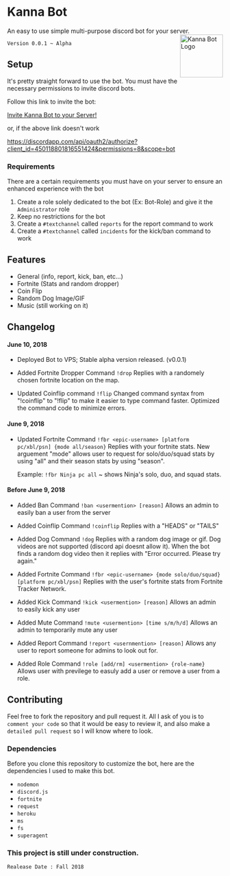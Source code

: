 # Kanna Bot
An easy to use simple multi-purpose discord bot for your server. 
<img src="https://pre00.deviantart.net/f86f/th/pre/f/2017/286/0/7/creepy_discord_icon___logo_remix_by_treetoadart-dbqg8wi.png" alt="Kanna Bot Logo" height = "100px" width = "100px" align="right">

`Version 0.0.1 ~ Alpha`

## Setup
It's pretty straight forward to use the bot.
You must have the necessary permissions to invite discord bots.

Follow this link to invite the bot:

[Invite Kanna Bot to your Server!](https://discordapp.com/api/oauth2/authorize?client_id=450118801816551424&permissions=8&scope=bot) 

or, if the above link doesn't work

https://discordapp.com/api/oauth2/authorize?client_id=450118801816551424&permissions=8&scope=bot

### Requirements
There are a certain requirements you must have on your server to ensure an enhanced experience with the bot
1. Create a role solely dedicated to the bot (Ex: Bot-Role) and give it the `Administrator` role
2. Keep no restrictions for the bot
3. Create a `#textchannel` called `reports` for the report command to work
4. Create a `#textchannel` called `incidents` for the kick/ban command to work

## Features
 * General (info, report, kick, ban, etc...)
 * Fortnite (Stats and random dropper)
 * Coin Flip
 * Random Dog Image/GIF
 * Music (still working on it)
 
## Changelog
  #### June 10, 2018
  + Deployed Bot to VPS;
    Stable alpha version released. (v0.0.1)
  
  + Added Fortnite Dropper Command
    `!drop`
    Replies with a randomely chosen fortnite location on the map.
  
  + Updated Coinflip command
  `!flip`
  Changed command syntax from "!coinflip" to "!flip" to make it easier to type command faster. Optimized the command code to minimize errors.

  #### June 9, 2018
  + Updated Fortnite Command
    `!fbr <epic-username> [platform pc/xbl/psn] {mode all/season}`
    Replies with your fortnite stats. New arguement "mode" allows user to request for solo/duo/squad stats by using "all" and their season stats by using "season".

    Example: `!fbr Ninja pc all` ~ shows Ninja's solo, duo, and squad stats.
    
  #### Before June 9, 2018
  + Added Ban Command
    `!ban <usermention> [reason]`
    Allows an admin to easily ban a user from the server

  + Added Coinflip Command
    `!coinflip`
    Replies with a "HEADS" or "TAILS"

  + Added Dog Command
    `!dog`
    Replies with a random dog image or gif.
    Dog videos are not supported (discord api doesnt allow it). When the bot finds a random dog video then it replies with "Error occurred. Please try again."

  + Added Fortnite Command
    `!fbr <epic-username> {mode solo/duo/squad} [platform pc/xbl/psn]`
    Replies with the user's fortnite stats from Fortnite Tracker Network.

  + Added Kick Command
    `!kick <usermention> [reason]`
    Allows an admin to easily kick any user

  + Added Mute Command
    `!mute <usermention> [time s/m/h/d]`
    Allows an admin to temporarily mute any user

  + Added Report Command
    `!report <usernmention> [reason]`
    Allows any user to report someone for admins to look out for.

  + Added Role Command
    `!role [add/rm] <usermention> {role-name}`
    Allows user with previlege to easuly add a user or remove a user from a role.

## Contributing
 Feel free to fork the repository and pull request it. All I ask of you is to `comment your code` so that it would be easy to review it, and also make a `detailed pull request` so I will know where to look.

 ### Dependencies
 Before you clone this repository to customize the bot, here are the dependencies I used to make this bot.
 * `nodemon`
 * `discord.js`
 * `fortnite`
 * `request`
 * `heroku`
 * `ms`
 * `fs`
 * `superagent`
  
### This project is still under construction. 
`Realease Date : Fall 2018`
